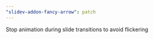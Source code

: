 ```yaml
---
"slidev-addon-fancy-arrow": patch
---
```


Stop animation during slide transitions to avoid flickering
